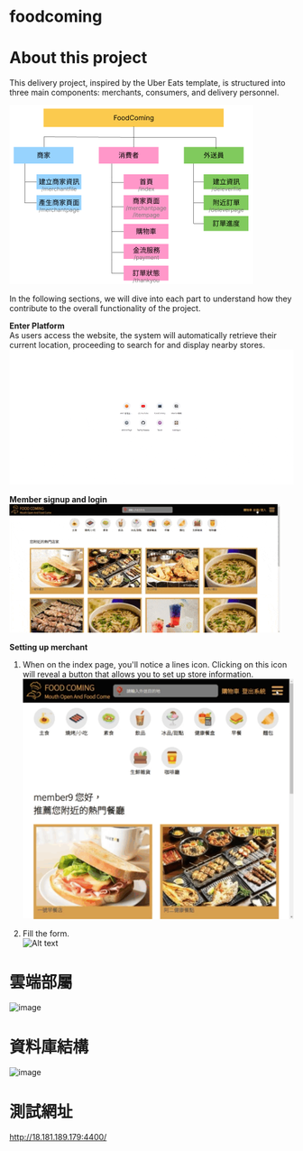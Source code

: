 # foodcoming
# About this project
This delivery project, inspired by the Uber Eats template, is structured into three main components: merchants, consumers, and delivery personnel. 

![Alt text](image.png)

In the following sections, we will dive into each part to understand how they contribute to the overall functionality of the project.

__Enter Platform__\
As users access the website, the system will automatically retrieve their current location, proceeding to search for and display nearby stores.
![Alt text](visit.gif)

__Member signup and login__\
![Alt text](member.gif)

__Setting up merchant__
1. When on the index page, you'll notice a lines icon. Clicking on this icon will reveal a button that allows you to set up store information.\
![Alt text](merchantSetting1_1.gif)

2. Fill the form.\
![Alt text](settingMerchant2.gif)

# 雲端部屬
![image](https://github.com/eunicezhou/foodcoming/assets/131647842/22acc046-62b7-4d70-bd04-ee0b5cba3b55)


# 資料庫結構
![image](https://github.com/eunicezhou/foodcoming/assets/131647842/029c942a-eb06-46ae-97d8-970f82a33f3a)

# 測試網址
http://18.181.189.179:4400/

